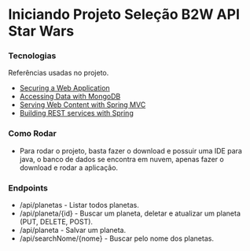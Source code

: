 # Iniciando Projeto Seleção B2W API Star Wars

### Tecnologias
Referências usadas no projeto.

* [Securing a Web Application](https://spring.io/guides/gs/securing-web/)
* [Accessing Data with MongoDB](https://spring.io/guides/gs/accessing-data-mongodb/)
* [Serving Web Content with Spring MVC](https://spring.io/guides/gs/serving-web-content/)
* [Building REST services with Spring](https://spring.io/guides/tutorials/bookmarks/)

### Como Rodar
* Para rodar o projeto, basta fazer o download e possuir uma IDE para java, o banco de dados se encontra em nuvem, apenas fazer o download e rodar a aplicação.  
 
### Endpoints
* /api/planetas - Listar todos planetas.
* /api/planeta/{id} - Buscar um planeta, deletar e atualizar um planeta (PUT, DELETE, POST).
* /api/planeta - Salvar um planeta.
* /api/searchNome/{nome} - Buscar pelo nome dos planetas. 
